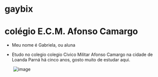 # gaybix
# colégio E.C.M. Afonso Camargo
* Meu nome é Gabriela, ou aluna
* Etudo no colegio colegio Civico Militar Afonso Camargo na cidade de Loanda Parná há cinco anos, gosto muito de estudar aqui.

  ![]() ![image](https://github.com/gabydotom/gaybix/assets/145032746/a8fa9bfa-2c59-4310-950c-32609fdd7165)

